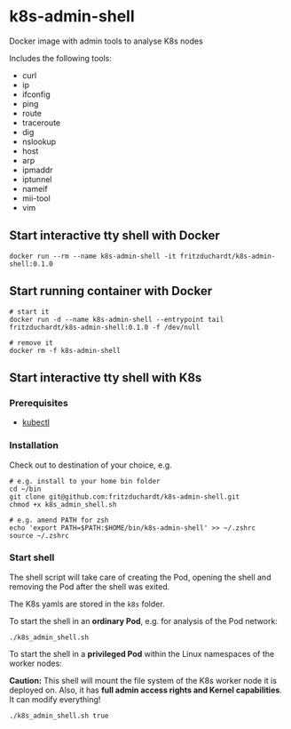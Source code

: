 # k8s-admin-shell
Docker image with admin tools to analyse K8s nodes

Includes the following tools:

- curl
- ip
- ifconfig
- ping
- route
- traceroute
- dig
- nslookup
- host
- arp
- ipmaddr
- iptunnel
- nameif
- mii-tool
- vim


## Start interactive tty shell with Docker

```
docker run --rm --name k8s-admin-shell -it fritzduchardt/k8s-admin-shell:0.1.0
```

## Start running container with Docker
```
# start it
docker run -d --name k8s-admin-shell --entrypoint tail fritzduchardt/k8s-admin-shell:0.1.0 -f /dev/null

# remove it
docker rm -f k8s-admin-shell
```

## Start interactive tty shell with K8s

### Prerequisites

- [kubectl](https://kubernetes.io/docs/tasks/tools/) 

### Installation

Check out to destination of your choice, e.g.
```
# e.g. install to your home bin folder
cd ~/bin
git clone git@github.com:fritzduchardt/k8s-admin-shell.git
chmod +x k8s_admin_shell.sh

# e.g. amend PATH for zsh
echo 'export PATH=$PATH:$HOME/bin/k8s-admin-shell' >> ~/.zshrc
source ~/.zshrc
```
 
### Start shell

The shell script will take care of creating the Pod, opening the shell and removing the Pod after the shell was exited.

The K8s yamls are stored in the `k8s` folder.

To start the shell in an **ordinary Pod**, e.g. for analysis of the Pod network:

```
./k8s_admin_shell.sh
```

To start the shell in a **privileged Pod** within the Linux namespaces of the worker nodes:

**Caution:** This shell will mount the file system of the K8s worker node it is deployed on. Also, it has **full admin access rights and Kernel capabilities**. It can modify everything!
```
./k8s_admin_shell.sh true
```


